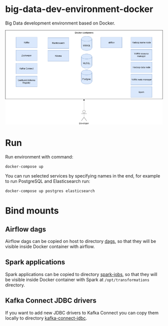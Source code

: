 # big-data-dev-environment-docker
Big Data development environment based on Docker.

![](images/environment_diagram.png)

# Run

Run environment with command:

    docker-compose up
    
You can run selected services by specifying names in the end, for example to run PostgreSQL and Elasticsearch run:

    docker-compose up postgres elasticsearch 
    
# Bind mounts

## Airflow dags

Airflow dags can be copied on host to directory [dags](/dags), so that they will be visible inside Docker container with airflow. 

## Spark applications

Spark applications can be copied to directory [spark-jobs](/spark-jobs), so that they will be visible inside Docker container with Spark at `/opt/transformations` directory.

## Kafka Connect JDBC drivers

If you want to add new JDBC drivers to Kafka Connect you can copy them locally to directory [kafka-connect-jdbc](/kafka-connect-jdbc).
